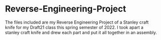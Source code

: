 # Reverse-Engineering-Project
The files included are my Reverse Engineering Project of a Stanley craft knife for my Draft21 class this spring semester of 2022. I took apart a stanley craft knife and drew each part and put it all together in an assembly.
